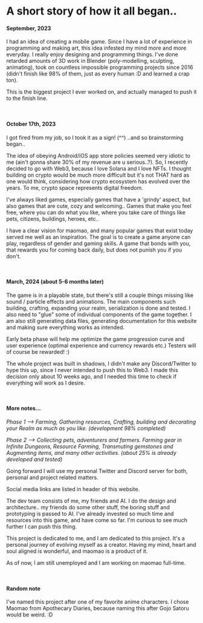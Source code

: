 # A short story of how it all began..

#### September, 2023 
I had an idea of creating a mobile game. Since I have a lot of experience in programming and making art, this idea infested my mind more and more everyday. I really enjoy designing and programming things. I've done retarded amounts of 3D work in Blender (poly-modelling, sculpting, animating), took on countless impossible programming projects since 2016 (didn't finish like 98% of them, just as every human :D and learned a crap ton).

This is the biggest project I ever worked on, and actually managed to push it to the finish line.

<br>

#### October 17th, 2023 
I got fired from my job, so I took it as a sign! (^^) ..and so brainstorming began..

The idea of obeying Android/iOS app store policies seemed very idiotic to me (ain't gonna share 30% of my revenue are u serious..?). So, I recently decided to go with Web3, because I love Solana and I love NFTs. I thought building on crypto would be much more difficult but it's not THAT hard as one would think, considering how crypto ecosystem has evolved over the years. To me, crypto space represents digital freedom.

I've always liked games, especially games that have a 'grindy' aspect, but also games that are cute, cozy and welcoming.. Games that make you feel free, where you can do what you like, where you take care of things like pets, citizens, buildings, heroes, etc..

I have a clear vision for maomao, and many popular games that exist today served me well as an inspiration. The goal is to create a game anyone can play, regardless of gender and gaming skills. A game that bonds with you, that rewards you for coming back daily, but does not punish you if you don't. 


<br>

#### March, 2024 (about 5-6 months later)

The game is in a playable state, but there's still a couple things missing like sound / particle effects and animations. The main components such building, crafting, expanding your realm, serialization is done and tested. I also need to "glue" some of individual components of the game together. I am also still generating data files, generating documentation for this website and making sure everything works as intended.

Early beta phase will help me optimize the game progression curve and user experience (optimal experience and currency rewards etc.) Testers will of course be rewarded! :)

The whole project was built in shadows, I didn't make any Discord/Twitter to hype this up, since I never intended to push this to Web3. I made this decision only about 10 weeks ago, and I needed this time to check if everything will work as I desire.

<br>

#### More notes...
<em>Phase 1 --> Farming, Gathering resources, Crafting, building and decorating your Realm as much as you like. (development 98% completed)</em>

<em>Phase 2 --> Collecting pets, adventurers and farmers. Farming gear in Infinite Dungeons, Resource Farming, Transmuting gemstones and Augmenting items, and many other activities. (about 25% is already developed and tested)</em>

Going forward I will use my personal Twitter and Discord server for both, personal and project related matters. 

Social media links are listed in header of this website.

The dev team consists of me, my friends and AI. I do the design and architecture.. my friends do some other stuff, the boring stuff and prototyping is passed to AI. I've already invested so much time and resources into this game, and have come so far. I'm curious to see much further I can push this thing.

This project is dedicated to me, and I am dedicated to this project. It's a personal journey of evolving myself as a creator. Having my mind, heart and soul aligned is wonderful, and maomao is a product of it.

As of now, I am still unemployed and I am working on maomao full-time.

<br>

#### Random note
I've named this project after one of my favorite anime characters. I chose Maomao from Apothecary Diaries, because naming this after Gojo Satoru would be weird. :D